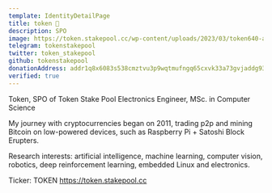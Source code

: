 ```yaml
---
template: IdentityDetailPage
title: token 🤖
description: SPO
image: https://token.stakepool.cc/wp-content/uploads/2023/03/token640-armadaalliance.png
telegram: tokenstakepool
twitter: token_stakepool
github: tokenstakepool
donationAddress: addr1q8x6083s538cmztvu3p9wqtmufngq65cxvk33a73gvjaddg93fyfjwppqy3g7v0d9ccye0peua3d2luj3mrfdhuy8lfsvqf04x
verified: true
---
```


Token, SPO of Token Stake Pool
Electronics Engineer, MSc. in Computer Science

My journey with cryptocurrencies began on 2011, trading p2p and mining Bitcoin on low-powered devices, such as Raspberry Pi + Satoshi Block Erupters.

Research interests: artificial intelligence, machine learning, computer vision, robotics, deep reinforcement learning, embedded Linux and electronics.

Ticker: TOKEN
https://token.stakepool.cc
